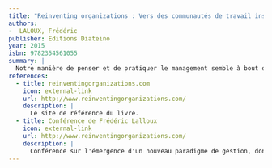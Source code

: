```yaml
---
title: "Reinventing organizations : Vers des communautés de travail inspirées"
authors:
-  LALOUX, Frédéric
publisher: Editions Diateino
year: 2015
isbn: 9782354561055
summary: |
  Notre manière de penser et de pratiquer le management semble à bout de souffle. Nombreux sont ceux qui rêvent de tout plaquer, se sentant étouffer lentement dans des lieux de travail sans vie. Dans ce livre révolutionnaire, Frédéric Laloux ouvre des perspectives étonnantes. Il montre qu'à chaque fois que l'humanité est entrée dans une nouvelle ère de développement, elle a inventé une façon inédite de penser le management. C'est ce qui semble se passer à l'heure actuelle : visible pour ceux qui cherchent à le voir, un nouveau modèle d'organisation est en train d'émerger, porteur de sens, d'enthousiasme et d'authenticité. II ne s'agit pas d'un modèle théorique ou d'une utopie. Reinventing Organizations se base sur une recherche rigoureuse d'organisations pionnières qui fonctionnent déjà sur des schémas novateurs. Si vous êtes dirigeant ou créateur d'entreprise, manager, coach ou consultant, vous trouverez ici de nombreux conseils pratiques, exemples et histoires inspirantes pour imaginer, concrètement, l'étape suivante de votre entreprise.
references:
  - title: reinventingorganizations.com
    icon: external-link
    url: http://www.reinventingorganizations.com/
    description: |
      Le site de référence du livre.
  - title: Conférence de Frédéric Lalloux
    icon: external-link
    url: http://www.reinventingorganizations.com/
    description: |
      Conférence sur l'émergence d'un nouveau paradigme de gestion, donné le 14 mars 2014 au Studio 1 à Flagey à l'occasion du lancement du livre "Reinventing Organizations".
---
```

